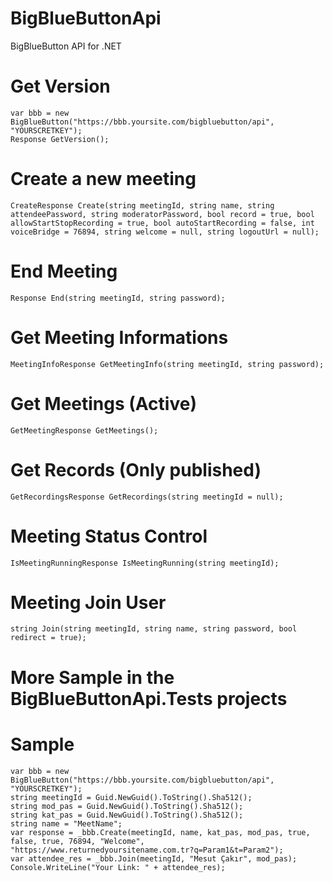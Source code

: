 # BigBlueButtonApi
BigBlueButton API for .NET

# Get Version
```Csharp
var bbb = new BigBlueButton("https://bbb.yoursite.com/bigbluebutton/api", "YOURSCRETKEY");
Response GetVersion();
```
# Create a new meeting
```Csharp
CreateResponse Create(string meetingId, string name, string attendeePassword, string moderatorPassword, bool record = true, bool allowStartStopRecording = true, bool autoStartRecording = false, int voiceBridge = 76894, string welcome = null, string logoutUrl = null);
```
# End Meeting
```Csharp
Response End(string meetingId, string password);
```
# Get Meeting Informations
```Csharp
MeetingInfoResponse GetMeetingInfo(string meetingId, string password);
```
# Get Meetings (Active)
```Csharp
GetMeetingResponse GetMeetings();
```
# Get Records (Only published)
```Csharp
GetRecordingsResponse GetRecordings(string meetingId = null);
```
# Meeting Status Control
```Csharp
IsMeetingRunningResponse IsMeetingRunning(string meetingId);
```
# Meeting Join User
```Csharp
string Join(string meetingId, string name, string password, bool redirect = true);
```
# More Sample in the BigBlueButtonApi.Tests projects
# Sample
```Csharp
var bbb = new BigBlueButton("https://bbb.yoursite.com/bigbluebutton/api", "YOURSCRETKEY");
string meetingId = Guid.NewGuid().ToString().Sha512();
string mod_pas = Guid.NewGuid().ToString().Sha512();
string kat_pas = Guid.NewGuid().ToString().Sha512();
string name = "MeetName";
var response = _bbb.Create(meetingId, name, kat_pas, mod_pas, true, false, true, 76894, "Welcome", "https://www.returnedyoursitename.com.tr?q=Param1&t=Param2");
var attendee_res = _bbb.Join(meetingId, "Mesut Çakır", mod_pas);
Console.WriteLine("Your Link: " + attendee_res);
```
